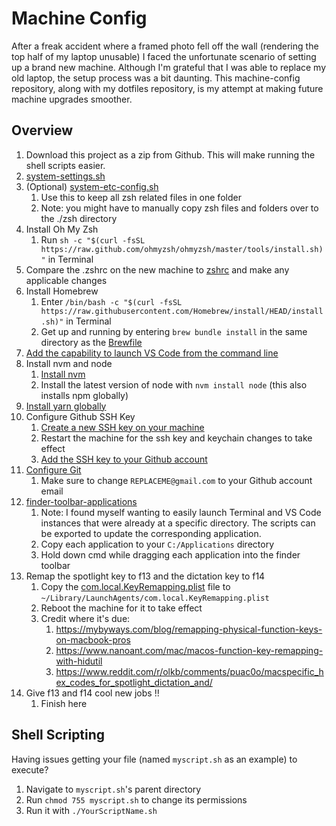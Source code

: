 # Machine Config
After a freak accident where a framed photo fell off the wall (rendering the top half of my laptop unusable) I faced the unfortunate scenario of setting up a brand new machine. Although I'm grateful that I was able to replace my old laptop, the setup process was a bit daunting. This machine-config repository, along with my dotfiles repository, is my attempt at making future machine upgrades smoother. 

## Overview
1. Download this project as a zip from Github. This will make running the shell scripts easier.
1. [system-settings.sh](system-settings.sh)
1. (Optional) [system-etc-config.sh](system-etc-config.sh)
    1. Use this to keep all zsh related files in one folder 
    1. Note: you might have to manually copy zsh files and folders over to the ./zsh directory
1. Install Oh My Zsh
    1. Run `sh -c "$(curl -fsSL https://raw.github.com/ohmyzsh/ohmyzsh/master/tools/install.sh)"` in Terminal
1. Compare the .zshrc on the new machine to [zshrc](zshrc) and make any applicable changes
1. Install Homebrew
    1. Enter `/bin/bash -c "$(curl -fsSL https://raw.githubusercontent.com/Homebrew/install/HEAD/install.sh)"` in Terminal
    1. Get up and running by entering `brew bundle install` in the same directory as the [Brewfile](Brewfile)
1. [Add the capability to launch VS Code from the command line](https://code.visualstudio.com/docs/setup/mac#_launching-from-the-command-line)
1. Install nvm and node
    1. [Install nvm](https://github.com/nvm-sh/nvm#installing-and-updating)
    1. Install the latest version of node with `nvm install node` (this also installs npm globally)
1. [Install yarn globally](https://yarnpkg.com/getting-started/install)
1. Configure Github SSH Key
    1. [Create a new SSH key on your machine](https://docs.github.com/en/authentication/connecting-to-github-with-ssh/generating-a-new-ssh-key-and-adding-it-to-the-ssh-agent)
    1. Restart the machine for the ssh key and keychain changes to take effect
    1. [Add the SSH key to your Github account](https://docs.github.com/en/authentication/connecting-to-github-with-ssh/adding-a-new-ssh-key-to-your-github-account)
1. [Configure Git](git-config.sh)
    1. Make sure to change `REPLACEME@gmail.com` to your Github account email
1. [finder-toolbar-applications](finder-toolbar-applications)
    1. Note: I found myself wanting to easily launch Terminal and VS Code instances that were already at a specific directory. The scripts can be exported to update the corresponding application. 
    1. Copy each application to your `C:/Applications` directory 
    1. Hold down cmd while dragging each application into the finder toolbar
 1. Remap the spotlight key to f13 and the dictation key to f14
    1. Copy the [com.local.KeyRemapping.plist](com.local.KeyRemapping.plist) file to `~/Library/LaunchAgents/com.local.KeyRemapping.plist`
    1. Reboot the machine for it to take effect
    1. Credit where it's due:
       1. https://mybyways.com/blog/remapping-physical-function-keys-on-macbook-pros
       1. https://www.nanoant.com/mac/macos-function-key-remapping-with-hidutil
       1. https://www.reddit.com/r/olkb/comments/puac0o/macspecific_hex_codes_for_spotlight_dictation_and/
 1. Give f13 and f14 cool new jobs !!
    1. Finish here

## Shell Scripting
Having issues getting your file (named `myscript.sh` as an example) to execute? 
1. Navigate to `myscript.sh`'s parent directory
1. Run `chmod 755 myscript.sh` to change its permissions
1. Run it with `./YourScriptName.sh`

